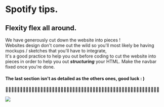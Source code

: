 # Spotify tips.

## Flexity flex all around.

We have generously cut down the website into pieces !  
Websites design don't come out the wild so you'll most likely be having mockups / sketches that you'll have to integrate,  
It's a good practice to help you out before coding to cut the website into pieces in order to help you out _**structuring**_ your HTML.
Make the navbar fixed once you're done.

#### The last section isn't as detailed as the others ones, good luck : )

💪💪💪💪💪💪💪💪💪💪💪💪💪💪💪💪💪💪💪💪💪💪💪💪💪💪💪💪💪💪💪💪💪💪💪💪💪💪💪💪💪💪💪💪💪💪💪💪💪💪💪💪💪

![](https://res.cloudinary.com/ihwebdeb/image/upload/v1571085836/Ironhack/spotify-prototype_1x_ahk8ep.jpg)
